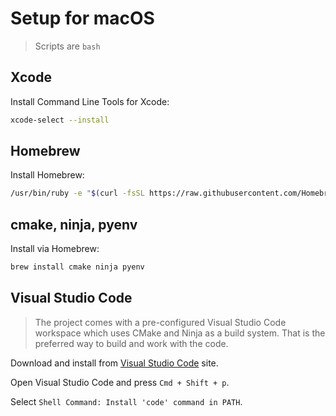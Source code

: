 # Setup for macOS

> Scripts are `bash`

## Xcode

Install Command Line Tools for Xcode:

```bash
xcode-select --install
```

## Homebrew

Install Homebrew:

```bash
/usr/bin/ruby -e "$(curl -fsSL https://raw.githubusercontent.com/Homebrew/install/master/install)"
```

## cmake, ninja, pyenv

Install via Homebrew:

```bash
brew install cmake ninja pyenv
```

## Visual Studio Code

> The project comes with a pre-configured Visual Studio Code workspace which uses CMake and Ninja as a build system. That is the preferred way to build and work with the code.   

Download and install from [Visual Studio Code](https://code.visualstudio.com/download) site.

Open Visual Studio Code and press `Cmd + Shift + p`. 

Select `Shell Command: Install 'code' command in PATH`. 

